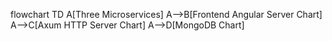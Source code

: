 flowchart TD
    A[Three Microservices]
    A-->B[Frontend Angular Server Chart]
    A-->C[Axum HTTP Server Chart]
    A-->D[MongoDB Chart]
